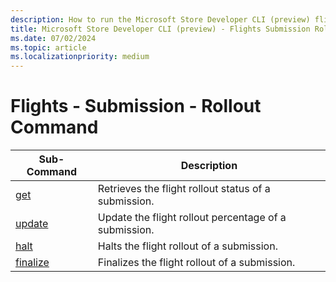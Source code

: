 ```yaml
---
description: How to run the Microsoft Store Developer CLI (preview) flights submission rollout command.
title: Microsoft Store Developer CLI (preview) - Flights Submission Rollout Command
ms.date: 07/02/2024
ms.topic: article
ms.localizationpriority: medium
---
```


# Flights - Submission - Rollout Command

| Sub-Command                                                                                                     | Description          |
|-----------------------------------------------------------------------------------------------------------|----------------------|
| [get](./flights-submission-rollout-get-command.md) | Retrieves the flight rollout status of a submission. |
| [update](./flights-submission-rollout-update-command.md) | Update the flight rollout percentage of a submission. |
| [halt](./flights-submission-rollout-halt-command.md) | Halts the flight rollout of a submission. |
| [finalize](./flights-submission-rollout-finalize-command.md) | Finalizes the flight rollout of a submission. |